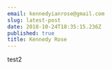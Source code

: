 ```yaml
---
email: kennedyianrose@gmail.com
slug: latest-post
date: 2018-10-24T18:35:15.236Z
published: true
title: Kennedy Rose
---
```


test2